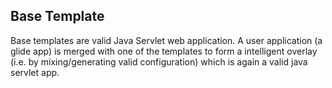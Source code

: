 ## Base Template

Base templates are valid Java Servlet web application. A user application (a glide app) is merged with one of the templates
to form a intelligent overlay (i.e. by mixing/generating valid configuration) which is again a valid java servlet app.
